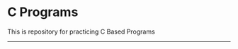 C Programs
=====================


 This is repository for practicing C Based Programs

 ----------
